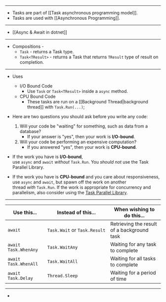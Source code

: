 
---
- Tasks are part of [[Task asynchronous programming model]].
- Tasks are used with [[Asynchronous Programming]].
---
- [[Async & Await in dotnet]]
- ---
- Compositions -
	- `Task` - returns a Task type.
	- `Task<TResult>` - returns a Task that returns `TResult` type of result on completion.
---
- Uses
	- I/O Bound Code
		- Use `Task` or `Task<TResult>` inside a `async` method.
	- CPU Bound Code
		- These tasks are run on a [[Background Thread|background thread]] with `Task.Run(...)`;
- Here are two questions you should ask before you write any code:
	1. Will your code be "waiting" for something, such as data from a database?
	    - If your answer is "yes", then your work is **I/O-bound**.
	2. Will your code be performing an expensive computation?
	    - If you answered "yes", then your work is **CPU-bound**.

- If the work you have is **I/O-bound**, use `async` and `await` _without_ `Task.Run`. You _should not_ use the Task Parallel Library.

- If the work you have is **CPU-bound** and you care about responsiveness, use `async` and `await`, but spawn off the work on another thread _with_ `Task.Run`. If the work is appropriate for concurrency and parallelism, also consider using the [Task Parallel Library](https://learn.microsoft.com/en-us/dotnet/standard/parallel-programming/task-parallel-library-tpl).
---
| Use this... | Instead of this... | When wishing to do this... |
|---|---|---|
| `await` | `Task.Wait` or `Task.Result`  | Retrieving the result of a background task|
|`await Task.WhenAny`|`Task.WaitAny`|Waiting for any task to complete|
|`await Task.WhenAll`|`Task.WaitAll`|Waiting for all tasks to complete|
| `await Task.Delay` | `Thread.Sleep` |Waiting for a period of time|

---
- 